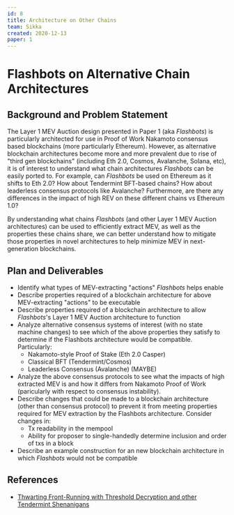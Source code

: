 ```yaml
---
id: 8
title: Architecture on Other Chains
team: Sikka
created: 2020-12-13
paper: 1
---
```


# Flashbots on Alternative Chain Architectures

## Background and Problem Statement
The Layer 1 MEV Auction design presented in Paper 1 (aka *Flashbots*) is particularly architected for use in Proof of Work Nakamoto consensus based blockchains (more particularly Ethereum).  However, as alternative blockchain architectures become more and more prevalent due to rise of "third gen blockchains" (including Eth 2.0, Cosmos, Avalanche, Solana, etc), it is of interest to understand what chain architectures *Flashbots* can be easily ported to.  For example, can *Flashbots* be used on Ethereum as it shifts to Eth 2.0?  How about Tendermint BFT-based chains?  How about leaderless consensus protocols like Avalanche?  Furthermore, are there any differences in the impact of high REV on these different chains vs Ethereum 1.0?  

By understanding what chains *Flashbots* (and other Layer 1 MEV Auction architectures) can be used to efficiently extract MEV, as well as the properties these chains share, we can better understand how to mitigate those properties in novel architectures to help minimize MEV in next-generation blockchains.

## Plan and Deliverables
- Identify what types of MEV-extracting "actions" *Flashbots* helps enable
- Describe properties required of a blockchain architecture for above MEV-extracting "actions" to be executable
- Describe properties required of a blockchain architecture to allow *Flashbots*'s Layer 1 MEV Auction architecture to function
- Analyze alternative consensus systems of interest (with no state machine changes) to see which of the above properties they satisfy to determine if the Flashbots architecture would be compatible. Particularly:
  - Nakamoto-style Proof of Stake (Eth 2.0 Casper)
  - Classical BFT (Tendermint/Cosmos)
  - Leaderless Consensus (Avalanche) (MAYBE)
- Analyze the above consensus protocols to see what the impacts of high extracted MEV is and how it differs from Nakamoto Proof of Work (paricularly with respect to consensus instability).
- Describe changes that could be made to a blockchain architecture (other than consensus protocol) to prevent it from meeting properties required for MEV extraction by the Flashbots architecture.  Consider changes in:
  - Tx readability in the mempool
  - Ability for proposer to single-handedly determine inclusion and order of txs in a block
- Describe an example construction for an new blockchain architecture in which *Flashbots* would not be compatible

## References

- [Thwarting Front-Running with Threshold Decryption and other Tendermint Shenanigans](https://www.crowdcast.io/e/interchain-conversations-II/13)
